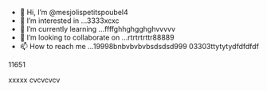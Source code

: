 - 👋 Hi, I’m @mesjolispetitspoubel4
- 👀 I’m interested in ...3333xcxc
- 🌱 I’m currently learning ...ffffghhghgghghvvvvv
- 💞️ I’m looking to collaborate on ...rtrtrtrttr88889
- 📫 How to reach me ...19998bnbvbvbvbsdsdsd999
03303ttytytydfdfdfdf
<!---xxxxc
mesjolispetitspoubel4/mesjolispetitspoubel4 is a ✨ special ✨ repository because its `README.md` (this file) appearcccs on your GitHub profile.
You can click the Preview link to take a look at your changes.
--->11651
xxxxx
cvcvcvcv
